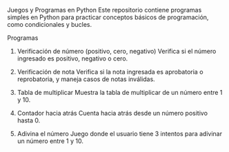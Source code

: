 Juegos y Programas en Python
Este repositorio contiene programas simples en Python para practicar conceptos básicos de programación, como condicionales y bucles.

Programas
1. Verificación de número (positivo, cero, negativo)
Verifica si el número ingresado es positivo, negativo o cero.

2. Verificación de nota
Verifica si la nota ingresada es aprobatoria o reprobatoria, y maneja casos de notas inválidas.

3. Tabla de multiplicar
Muestra la tabla de multiplicar de un número entre 1 y 10.

4. Contador hacia atrás
Cuenta hacia atrás desde un número positivo hasta 0.

5. Adivina el número
Juego donde el usuario tiene 3 intentos para adivinar un número entre 1 y 10.

